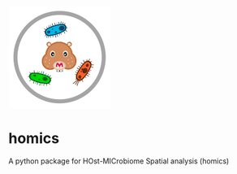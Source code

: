 <img src="imgs/logo_homics.png" width="200">

# homics

A python package for HOst-MICrobiome Spatial analysis (homics)